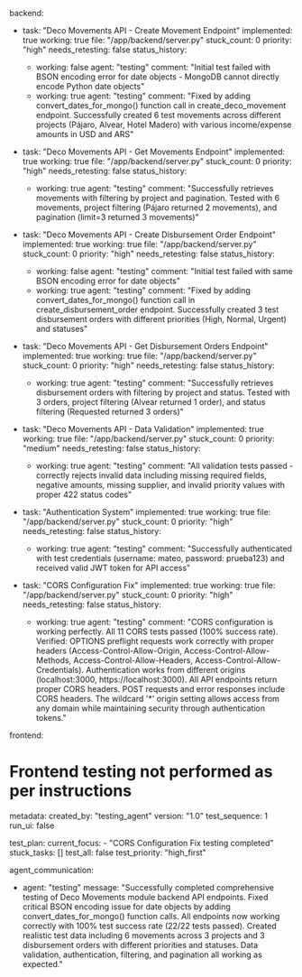 backend:
  - task: "Deco Movements API - Create Movement Endpoint"
    implemented: true
    working: true
    file: "/app/backend/server.py"
    stuck_count: 0
    priority: "high"
    needs_retesting: false
    status_history:
      - working: false
        agent: "testing"
        comment: "Initial test failed with BSON encoding error for date objects - MongoDB cannot directly encode Python date objects"
      - working: true
        agent: "testing"
        comment: "Fixed by adding convert_dates_for_mongo() function call in create_deco_movement endpoint. Successfully created 6 test movements across different projects (Pájaro, Alvear, Hotel Madero) with various income/expense amounts in USD and ARS"

  - task: "Deco Movements API - Get Movements Endpoint"
    implemented: true
    working: true
    file: "/app/backend/server.py"
    stuck_count: 0
    priority: "high"
    needs_retesting: false
    status_history:
      - working: true
        agent: "testing"
        comment: "Successfully retrieves movements with filtering by project and pagination. Tested with 6 movements, project filtering (Pájaro returned 2 movements), and pagination (limit=3 returned 3 movements)"

  - task: "Deco Movements API - Create Disbursement Order Endpoint"
    implemented: true
    working: true
    file: "/app/backend/server.py"
    stuck_count: 0
    priority: "high"
    needs_retesting: false
    status_history:
      - working: false
        agent: "testing"
        comment: "Initial test failed with same BSON encoding error for date objects"
      - working: true
        agent: "testing"
        comment: "Fixed by adding convert_dates_for_mongo() function call in create_disbursement_order endpoint. Successfully created 3 test disbursement orders with different priorities (High, Normal, Urgent) and statuses"

  - task: "Deco Movements API - Get Disbursement Orders Endpoint"
    implemented: true
    working: true
    file: "/app/backend/server.py"
    stuck_count: 0
    priority: "high"
    needs_retesting: false
    status_history:
      - working: true
        agent: "testing"
        comment: "Successfully retrieves disbursement orders with filtering by project and status. Tested with 3 orders, project filtering (Alvear returned 1 order), and status filtering (Requested returned 3 orders)"

  - task: "Deco Movements API - Data Validation"
    implemented: true
    working: true
    file: "/app/backend/server.py"
    stuck_count: 0
    priority: "medium"
    needs_retesting: false
    status_history:
      - working: true
        agent: "testing"
        comment: "All validation tests passed - correctly rejects invalid data including missing required fields, negative amounts, missing supplier, and invalid priority values with proper 422 status codes"

  - task: "Authentication System"
    implemented: true
    working: true
    file: "/app/backend/server.py"
    stuck_count: 0
    priority: "high"
    needs_retesting: false
    status_history:
      - working: true
        agent: "testing"
        comment: "Successfully authenticated with test credentials (username: mateo, password: prueba123) and received valid JWT token for API access"

  - task: "CORS Configuration Fix"
    implemented: true
    working: true
    file: "/app/backend/server.py"
    stuck_count: 0
    priority: "high"
    needs_retesting: false
    status_history:
      - working: true
        agent: "testing"
        comment: "CORS configuration is working perfectly. All 11 CORS tests passed (100% success rate). Verified: OPTIONS preflight requests work correctly with proper headers (Access-Control-Allow-Origin, Access-Control-Allow-Methods, Access-Control-Allow-Headers, Access-Control-Allow-Credentials). Authentication works from different origins (localhost:3000, https://localhost:3000). All API endpoints return proper CORS headers. POST requests and error responses include CORS headers. The wildcard '*' origin setting allows access from any domain while maintaining security through authentication tokens."

frontend:
  # Frontend testing not performed as per instructions

metadata:
  created_by: "testing_agent"
  version: "1.0"
  test_sequence: 1
  run_ui: false

test_plan:
  current_focus:
    - "CORS Configuration Fix testing completed"
  stuck_tasks: []
  test_all: false
  test_priority: "high_first"

agent_communication:
  - agent: "testing"
    message: "Successfully completed comprehensive testing of Deco Movements module backend API endpoints. Fixed critical BSON encoding issue for date objects by adding convert_dates_for_mongo() function calls. All endpoints now working correctly with 100% test success rate (22/22 tests passed). Created realistic test data including 6 movements across 3 projects and 3 disbursement orders with different priorities and statuses. Data validation, authentication, filtering, and pagination all working as expected."